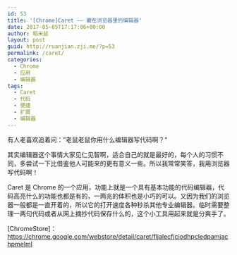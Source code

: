 ```yaml
---
id: 53
title: '[Chrome]Caret —— 藏在浏览器里的编辑器'
date: 2017-05-05T17:17:06+00:00
author: 稻米鼠
layout: post
guid: http://ruanjian.zji.me/?p=53
permalink: /caret/
categories:
  - Chrome
  - 应用
  - 编辑器
tags:
  - Caret
  - 代码
  - 便捷
  - 扩展
  - 编辑器
---
```

有人老喜欢追着问：”老鼠老鼠你用什么编辑器写代码啊？“

其实编辑器这个事情大家见仁见智啊，适合自己的就是最好的，每个人的习惯不同，多尝试一下比借鉴他人可能来的更有意义一些。所以我常常笑答，我用浏览器写代码啊！

Caret 是 Chrome 的一个应用，功能上就是一个具有基本功能的代码编辑器，代码高亮什么的功能也都是有的，一两兆的体积也是小巧的可以。又因为我们的浏览器一般都是一直开着的，所以它的打开速度各种秒杀其他专业编辑器。临时需要整理一两句代码或者从网上摘抄代码保存什么的，这个小工具用起来就是分爽手了。

[ChromeStore]：<https://chrome.google.com/webstore/detail/caret/fljalecfjciodhpcledpamjachpmelml>